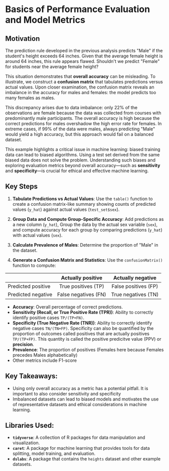 # Basics of Performance Evaluation and Model Metrics

## Motivation

The prediction rule developed in the previous analysis predicts "Male" if the student's height exceeds 64 inches. Given that the average female height is around 64 inches, this rule appears flawed. Shouldn't we predict "Female" for students near the average female height? 

This situation demonstrates that **overall accuracy** can be misleading. To illustrate, we construct a **confusion matrix** that tabulates predictions versus actual values. Upon closer examination, the confusion matrix reveals an imbalance in the accuracy for males and females: the model predicts too many females as males. 

This discrepancy arises due to data imbalance: only 22% of the observations are female because the data was collected from courses with predominantly male participants. The overall accuracy is high because the correct predictions for males overshadow the high error rate for females. In extreme cases, if 99% of the data were males, always predicting "Male" would yield a high accuracy, but this approach would fail on a balanced dataset. 

This example highlights a critical issue in machine learning: biased training data can lead to biased algorithms. Using a test set derived from the same biased data does not solve the problem. Understanding such biases and exploring evaluation metrics beyond overall accuracy—such as **sensitivity** and **specificity**—is crucial for ethical and effective machine learning. 

## Key Steps

1. **Tabulate Predictions vs Actual Values**: Use the `table()` function to create a confusion matrix-like summary showing counts of predicted values (`y_hat`) against actual values (`test_set$sex`).

2. **Group Data and Compute Group-Specific Accuracy**: Add predictions as a new column (`y_hat`), Group the data by the actual sex variable (`sex`), and compute accuracy for each group by comparing predictions (`y_hat`) with actual values (`sex`).

3. **Calculate Prevalence of Males**: Determine the proportion of "Male" in the dataset.

4. **Generate a Confusion Matrix and Statistics**: Use the `confusionMatrix()` function to compute:


| | Actually positive | Actually negative |
|------------|:------------:|:------------:|
| Predicted positive | True positives (TP) | False positives (FP) |
| Predicted negative | False negatives (FN) | True negatives (TN) |

		
  - **Accuracy**: Overall percentage of correct predictions.
  - **Sensitivity (Recall, or True Positive Rate (TPR))**: Ability to correctly identify positive cases `TP/(TP+FN)`.
  - **Specificity (True Negative Rate (TNR))**: Ability to correctly identify negative cases `TN/(TN+FP)`. Specificity can also be quantified by the proportion of outcomes called positives that are actually positives `TP/(TP+FP)`. This quantity is called the positive predicitve value (PPV) or **precision**.
  - **Prevalence**: The proportion of positives (Females here because Females precedes Males alphabetically)
  - Other metrics include F1-score


## Key Takeaways:

- Using only overall accuracy as a metric has a potential pitfall. It is important to also consider sensitivity and specificity
- Imbalanced datasets can lead to biased models and motivates the use of representative datasets and ethical considerations in machine learning.

## Libraries Used:

- **`tidyverse`**: A collection of R packages for data manipulation and visualization.
- **`caret`**: A package for machine learning that provides tools for data splitting, model training, and evaluation.
- **`dslabs`**: A package that contains the `heights` dataset and other example datasets.

 
